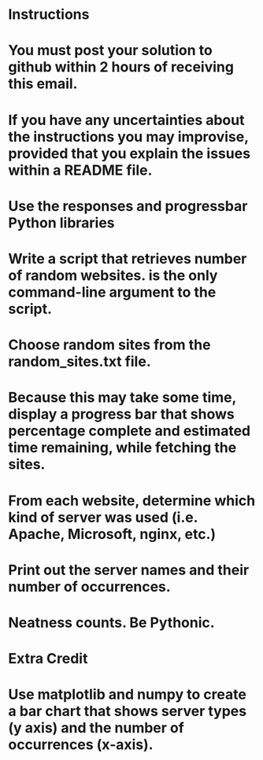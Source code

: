 Instructions
============

# You must post your solution to github within 2 hours of receiving this email.
# If you have any uncertainties about the instructions you may improvise, provided that you explain the issues within a README file.

# Use the responses and progressbar Python libraries
# Write a script that retrieves <n> number of random websites. <n> is the only command-line argument to the script.
# Choose random sites from the random_sites.txt file.
# Because this may take some time, display a progress bar that shows percentage complete and estimated time remaining, while fetching the sites.
# From each website, determine which kind of server was used (i.e. Apache, Microsoft, nginx, etc.)
# Print out the server names and their number of occurrences.
# Neatness counts. Be Pythonic.

Extra Credit
============

# Use matplotlib and numpy to create a bar chart that shows server types (y axis) and the number of occurrences (x-axis).

